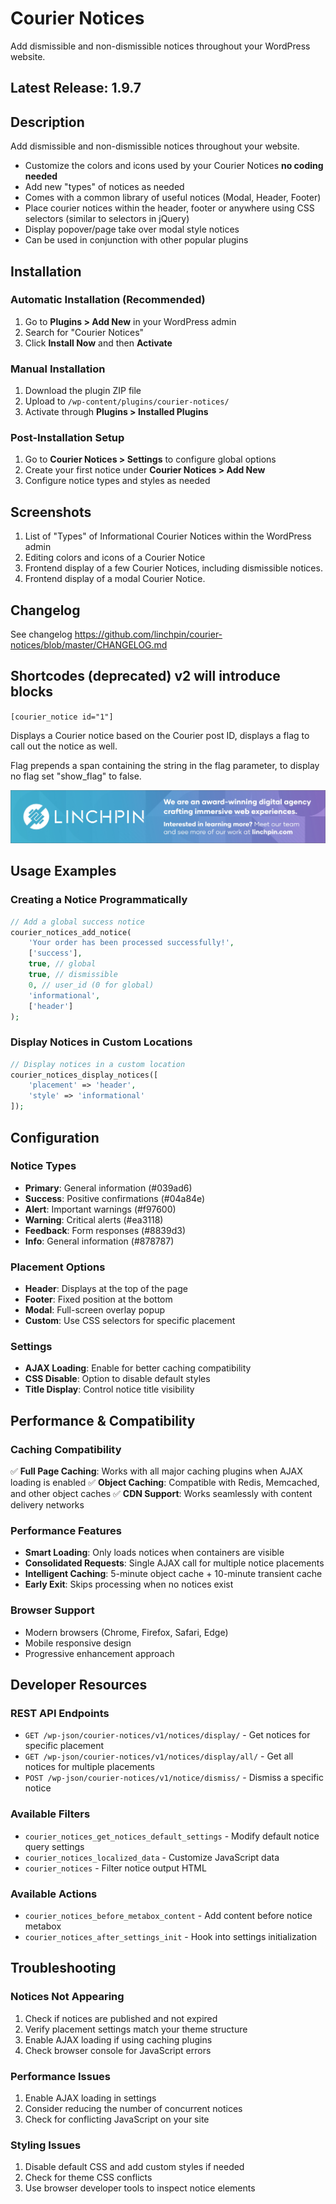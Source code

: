 # Courier Notices

Add dismissible and non-dismissible notices throughout your WordPress website.

<!-- x-release-please-start-version -->

## Latest Release: 1.9.7

<!-- x-release-please-end -->

## Description

Add dismissible and non-dismissible notices throughout your website.

- Customize the colors and icons used by your Courier Notices **no coding needed**
- Add new "types" of notices as needed
- Comes with a common library of useful notices (Modal, Header, Footer)
- Place courier notices within the header, footer or anywhere using CSS selectors (similar to selectors in jQuery)
- Display popover/page take over modal style notices
- Can be used in conjunction with other popular plugins

## Installation

### Automatic Installation (Recommended)

1. Go to **Plugins > Add New** in your WordPress admin
2. Search for "Courier Notices"
3. Click **Install Now** and then **Activate**

### Manual Installation

1. Download the plugin ZIP file
2. Upload to `/wp-content/plugins/courier-notices/`
3. Activate through **Plugins > Installed Plugins**

### Post-Installation Setup

1. Go to **Courier Notices > Settings** to configure global options
2. Create your first notice under **Courier Notices > Add New**
3. Configure notice types and styles as needed

## Screenshots

1. List of "Types" of Informational Courier Notices within the WordPress admin
2. Editing colors and icons of a Courier Notice
3. Frontend display of a few Courier Notices, including dismissible notices.
4. Frontend display of a modal Courier Notice.

## Changelog

See changelog https://github.com/linchpin/courier-notices/blob/master/CHANGELOG.md

## Shortcodes (deprecated) v2 will introduce blocks

`[courier_notice id="1"]`

Displays a Courier notice based on the Courier post ID, displays a flag to call out the notice as well.

Flag prepends a span containing the string in the flag parameter, to display no flag set "show_flag" to false.

![Linchpin](https://github.com/linchpin/brand-assets/blob/master/github-banner@2x.jpg)

## Usage Examples

### Creating a Notice Programmatically

```php
// Add a global success notice
courier_notices_add_notice(
    'Your order has been processed successfully!',
    ['success'],
    true, // global
    true, // dismissible
    0, // user_id (0 for global)
    'informational',
    ['header']
);
```

### Display Notices in Custom Locations

```php
// Display notices in a custom location
courier_notices_display_notices([
    'placement' => 'header',
    'style' => 'informational'
]);
```

## Configuration

### Notice Types

- **Primary**: General information (#039ad6)
- **Success**: Positive confirmations (#04a84e)
- **Alert**: Important warnings (#f97600)
- **Warning**: Critical alerts (#ea3118)
- **Feedback**: Form responses (#8839d3)
- **Info**: General information (#878787)

### Placement Options

- **Header**: Displays at the top of the page
- **Footer**: Fixed position at the bottom
- **Modal**: Full-screen overlay popup
- **Custom**: Use CSS selectors for specific placement

### Settings

- **AJAX Loading**: Enable for better caching compatibility
- **CSS Disable**: Option to disable default styles
- **Title Display**: Control notice title visibility

## Performance & Compatibility

### Caching Compatibility

✅ **Full Page Caching**: Works with all major caching plugins when AJAX loading is enabled
✅ **Object Caching**: Compatible with Redis, Memcached, and other object caches
✅ **CDN Support**: Works seamlessly with content delivery networks

### Performance Features

- **Smart Loading**: Only loads notices when containers are visible
- **Consolidated Requests**: Single AJAX call for multiple notice placements
- **Intelligent Caching**: 5-minute object cache + 10-minute transient cache
- **Early Exit**: Skips processing when no notices exist

### Browser Support

- Modern browsers (Chrome, Firefox, Safari, Edge)
- Mobile responsive design
- Progressive enhancement approach

## Developer Resources

### REST API Endpoints

- `GET /wp-json/courier-notices/v1/notices/display/` - Get notices for specific placement
- `GET /wp-json/courier-notices/v1/notices/display/all/` - Get all notices for multiple placements
- `POST /wp-json/courier-notices/v1/notice/dismiss/` - Dismiss a specific notice

### Available Filters

- `courier_notices_get_notices_default_settings` - Modify default notice query settings
- `courier_notices_localized_data` - Customize JavaScript data
- `courier_notices` - Filter notice output HTML

### Available Actions

- `courier_notices_before_metabox_content` - Add content before notice metabox
- `courier_notices_after_settings_init` - Hook into settings initialization

## Troubleshooting

### Notices Not Appearing

1. Check if notices are published and not expired
2. Verify placement settings match your theme structure
3. Enable AJAX loading if using caching plugins
4. Check browser console for JavaScript errors

### Performance Issues

1. Enable AJAX loading in settings
2. Consider reducing the number of concurrent notices
3. Check for conflicting JavaScript on your site

### Styling Issues

1. Disable default CSS and add custom styles if needed
2. Check for theme CSS conflicts
3. Use browser developer tools to inspect notice elements
